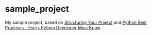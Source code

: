# sample_project
My sample project, based on [Structuring Your Project](https://docs.python-guide.org/writing/structure/) and [Python Best Practices – Every Python Developer Must Know](https://data-flair.training/blogs/python-best-practices/).

